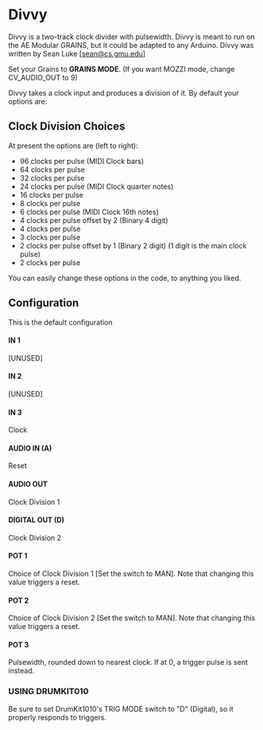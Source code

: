 # Divvy

Divvy is a two-track clock divider with pulsewidth. Divvy is meant to run on the AE Modular GRAINS, but it could be adapted to any Arduino.  Divvy was written by Sean Luke [sean@cs.gmu.edu]

Set your Grains to **GRAINS MODE**.  (If you want MOZZI mode, change CV_AUDIO_OUT to 9)

Divvy takes a clock input and produces a division of it.  By default your options are:

## Clock Division Choices

At present the options are (left to right):

- 96 clocks per pulse		     (MIDI Clock bars)
- 64 clocks per pulse
- 32 clocks per pulse
- 24 clocks per pulse		     (MIDI Clock quarter notes)
- 16 clocks per pulse
- 8 clocks per pulse
- 6 clocks per pulse		     (MIDI Clock 16th notes)
- 4 clocks per pulse offset by 2 (Binary 4 digit)
- 4 clocks per pulse
- 3 clocks per pulse
- 2 clocks per pulse offset by 1 (Binary 2 digit)  (1 digit is the main clock pulse)
- 2 clocks per pulse

You can easily change these options in the code, to anything you liked.

## Configuration
This is the default configuration

#### IN 1
[UNUSED]
#### IN 2
[UNUSED]
#### IN 3
Clock
#### AUDIO IN (A)
Reset
#### AUDIO OUT
Clock Division 1
#### DIGITAL OUT (D) 
Clock Division 2
#### POT 1
Choice of Clock Division 1   [Set the switch to MAN].  Note that changing this value triggers a reset.
#### POT 2
Choice of Clock Division 2   [Set the switch to MAN].  Note that changing this value triggers a reset.
#### POT 3
Pulsewidth, rounded down to nearest clock.  If at 0, a trigger pulse is sent instead.


### USING DRUMKIT010
Be sure to set DrumKit1010's TRIG MODE switch to "D" (Digital), so it properly responds to triggers.

